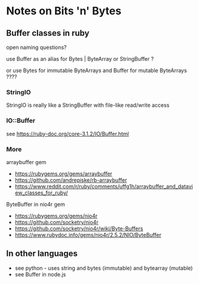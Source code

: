 # Notes on Bits 'n' Bytes






##   Buffer classes in ruby

open naming questions?

use Buffer as an alias for
Bytes | ByteArray or StringBuffer ?

or use Bytes for immutable ByteArrays and Buffer for mutable ByteArrays ????



### StringIO
StringIO is really like a StringBuffer with file-like read/write access


### IO::Buffer

see <https://ruby-doc.org/core-3.1.2/IO/Buffer.html>


###  More

arraybuffer gem
- <https://rubygems.org/gems/arraybuffer>
- <https://github.com/andrepiske/rb-arraybuffer>
- <https://www.reddit.com/r/ruby/comments/uffg1h/arraybuffer_and_dataview_classes_for_ruby/>

ByteBuffer in nio4r gem
- <https://rubygems.org/gems/nio4r>
- <https://github.com/socketry/nio4r>
- <https://github.com/socketry/nio4r/wiki/Byte-Buffers>
- <https://www.rubydoc.info/gems/nio4r/2.5.2/NIO/ByteBuffer>


##  In other languages

- see python  - uses string and bytes (immutable) and bytearray (mutable)
- see Buffer in node.js

